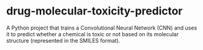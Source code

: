 # drug-molecular-toxicity-predictor
A Python project that trains a Convolutional Neural Network (CNN) and uses it to predict whether a chemical is toxic or not based on its molecular structure (represented in the SMILES format). 
